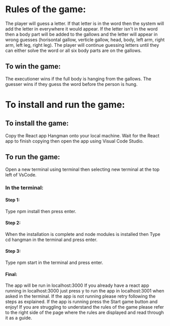 # Rules of the game:

The player will guess a letter. If that letter is
in the word then the system will add the letter in everywhere it would appear. If
the letter isn't in the word then a body part will be added to the gallows and 
the letter will appear in wrong guesses (horisontal gallow, verticle gallow, head,
body, left arm, right arm, left leg, right leg). The player will
continue guessing letters until they can either solve the word
or all six body parts are on the gallows.

## To win the game:

The executioner wins if the full body is hanging from the gallows. The
guesser wins if they guess the word before the person is hung.

# To install and run the game:

## To install the game:

Copy the React app Hangman onto your local machine.
Wait for the React app to finish copying then open the app using Visual Code Studio.

## To run the game:

Open a new terminal using terminal then selecting new terminal at the top left of VsCode.

### In the terminal:

#### Step 1:

 Type npm install then press enter.

#### Step 2:

 When the installation is complete and node modules is installed then 
 Type cd hangman in the terminal and press enter.

#### Step 3:

 Type npm start in the terminal and press enter.

#### Final:

 The app will be run in localhost:3000 
 If you already have a react app running in localhost:3000 just press y to run the app in localhost:3001 when asked in the terminal.
 If the app is not running please retry following the steps as explained.
 If the app is running press the Start game button and enjoy!
 If you are struggling to understand the rules of the game please refer to the right side of the page where the rules are displayed and read through it as a guide.

